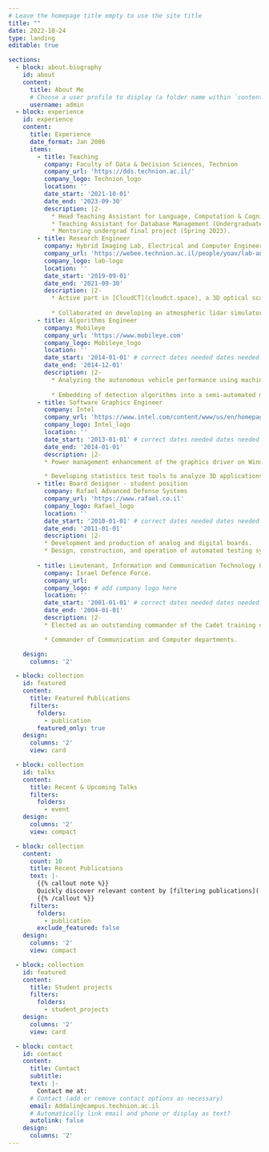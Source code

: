 ```yaml
---
# Leave the homepage title empty to use the site title
title: ""
date: 2022-10-24
type: landing
editable: true

sections:
  - block: about.biography
    id: about
    content:
      title: About Me
      # Choose a user profile to display (a folder name within `content/authors/`)
      username: admin
  - block: experience
    id: experience
    content:
      title: Experience
      date_format: Jan 2006
      items:
        - title: Teaching
          company: Faculty of Data & Decision Sciences, Technion
          company_url: 'https://dds.technion.ac.il/'
          company_logo: Technion_logo
          location: ''
          date_start: '2021-10-01'
          date_end: '2023-09-30'
          description: |2-
            * Head Teaching Assistant for Language, Computation & Cognition (Joint course; Spring 2022 and Spring 2023).
            * Teaching Assistant for Database Management (Undergraduate course; Winter 2022 and Winter 2023).
            * Mentoring undergrad final project (Spring 2023).
        - title: Research Engineer 
          company: Hybrid Imaging Lab, Electrical and Computer Engineering Faculty, Technion
          company_url: 'https://webee.technion.ac.il/people/yoav/lab-and-group/'
          company_logo: lab-logo
          location: ''
          date_start: '2019-09-01'
          date_end: '2021-09-30'
          description: |2-
            * Active part in [CloudCT](cloudct.space), a 3D optical scattering tomography space mission to probe clouds.
                        
            * Collaborated on developing an atmospheric lidar simulator & deep-learning-based calibration method.
        - title: Algorithms Engineer 
          company: Mobileye 
          company_url: 'https://www.mobileye.com'
          company_logo: Mobileye_logo 
          location: ''
          date_start: '2014-01-01' # correct dates needed dates needed 
          date_end: '2014-12-01'
          description: |2-
            * Analyzing the autonomous vehicle performance using machine learning and image processing algorithms.
            
            * Embedding of detection algorithms into a semi-automated marking system.
        - title: Software Graphics Engineer 
          company: Intel 
          company_url: 'https://www.intel.com/content/www/us/en/homepage.html'
          company_logo: Intel_logo
          location: ''
          date_start: '2013-01-01' # correct dates needed dates needed 
          date_end: '2014-01-01'
          description: |2-
          * Power management enhancement of the graphics driver on Windows and Android platforms.

          * Developing statistics test tools to analyze 3D applications and games.
        - title: Board designer - student position
          company: Rafael Advanced Defense Systems 
          company_url: 'https://www.rafael.co.il'
          company_logo: Rafael_logo
          location: ''
          date_start: '2010-01-01' # correct dates needed dates needed 
          date_end: '2011-01-01'
          description: |2-
          * Development and production of analog and digital boards.
          * Design, construction, and operation of automated testing systems of FPGA boards.
        
        - title: Lieutenant, Information and Communication Technology Officer.
          company: Israel Defence Force.
          company_url: 
          company_logo: # add company logo here
          location: ''
          date_start: '2001-01-01' # correct dates needed dates needed 
          date_end: '2004-01-01'
          description: |2-
          * Elected as an outstanding commander of the Cadet training course.

          * Commander of Communication and Computer departments.

    design:
      columns: '2'

  - block: collection
    id: featured
    content:
      title: Featured Publications
      filters:
        folders:
          - publication
        featured_only: true
    design:
      columns: '2'
      view: card

  - block: collection
    id: talks
    content:
      title: Recent & Upcoming Talks
      filters:
        folders:
          - event
    design:
      columns: '2'
      view: compact

  - block: collection
    content:
      count: 10
      title: Recent Publications
      text: |-
        {{% callout note %}}
        Quickly discover relevant content by [filtering publications](./publication/).
        {{% /callout %}}
      filters:
        folders:
          - publication
        exclude_featured: false
    design:
      columns: '2'
      view: compact

  - block: collection
    id: featured
    content:
      title: Student projects
      filters:
        folders:
          - student_projects
    design:
      columns: '2'
      view: card

  - block: contact
    id: contact
    content:
      title: Contact
      subtitle:
      text: |-
        Contact me at:
      # Contact (add or remove contact options as necessary)
      email: Addalin@campus.technion.ac.il
      # Automatically link email and phone or display as text?
      autolink: false
    design:
      columns: '2'
---
```

